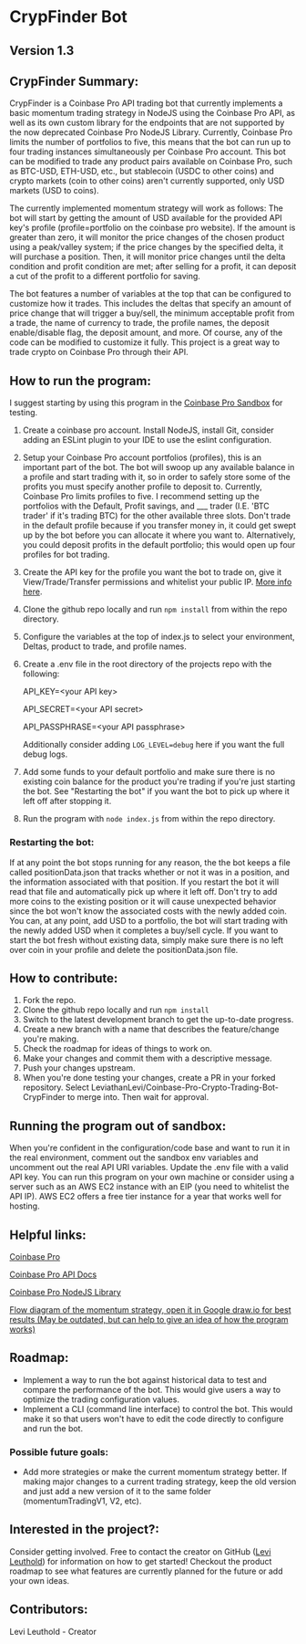# CrypFinder Bot 
## Version 1.3

## CrypFinder Summary: 
CrypFinder is a Coinbase Pro API trading bot that currently implements a basic momentum trading strategy in NodeJS using the Coinbase Pro API, as well as its own custom library for the endpoints that are not supported by the now deprecated Coinbase Pro NodeJS Library. Currently, Coinbase Pro limits the number of portfolios to five, this means that the bot can run up to four trading instances simultaneously per Coinbase Pro account. This bot can be modified to trade any product pairs available on Coinbase Pro, such as BTC-USD, ETH-USD, etc., but stablecoin (USDC to other coins) and crypto markets (coin to other coins) aren't currently supported, only USD markets (USD to coins). 

The currently implemented momentum strategy will work as follows: The bot will start by getting the amount of USD available for the provided API key's profile (profile=portfolio on the coinbase pro website). If the amount is greater than zero, it will monitor the price changes of the chosen product using a peak/valley system; if the price changes by the specified delta, it will purchase a position. Then, it will monitor price changes until the delta condition and profit condition are met; after selling for a profit, it can deposit a cut of the profit to a different portfolio for saving. 

The bot features a number of variables at the top that can be configured to customize how it trades. This includes the deltas that specify an amount of price change that will trigger a buy/sell, the minimum acceptable profit from a trade, the name of currency to trade, the profile names, the deposit enable/disable flag, the deposit amount, and more. Of course, any of the code can be modified to customize it fully. This project is a great way to trade crypto on Coinbase Pro through their API.

## How to run the program:
I suggest starting by using this program in the [Coinbase Pro Sandbox](https://docs.pro.coinbase.com/#sandbox) for testing. 
1. Create a coinbase pro account. Install NodeJS, install Git, consider adding an ESLint plugin to your IDE to use the eslint configuration.
2. Setup your Coinbase Pro account portfolios (profiles), this is an important part of the bot. The bot will swoop up any available balance in a profile and start trading with it, so in order to safely store some of the profits you must specify another profile to deposit to. Currently, Coinbase Pro limits profiles to five. I recommend setting up the portfolios with the Default, Profit savings, and ___ trader (I.E. 'BTC trader' if it's trading BTC) for the other available three slots. Don't trade in the default profile because if you transfer money in, it could get swept up by the bot before you can allocate it where you want to. Alternatively, you could deposit profits in the default portfolio; this would open up four profiles for bot trading. 
3. Create the API key for the profile you want the bot to trade on, give it View/Trade/Transfer permissions and whitelist your public IP. [More info here](https://help.coinbase.com/en/pro/other-topics/api/how-do-i-create-an-api-key-for-coinbase-pro). 
4. Clone the github repo locally and run `npm install` from within the repo directory.
5. Configure the variables at the top of index.js to select your environment, Deltas, product to trade, and profile names.
6. Create a .env file in the root directory of the projects repo with the following:

    API_KEY=\<your API key>

    API_SECRET=\<your API secret>

    API_PASSPHRASE=\<your API passphrase>

    Additionally consider adding `LOG_LEVEL=debug` here if you want the full debug logs.

7. Add some funds to your default portfolio and make sure there is no existing coin balance for the product you're trading if you're just starting the bot. See "Restarting the bot" if you want the bot to pick up where it left off after stopping it.
8. Run the program with `node index.js` from within the repo directory.

### Restarting the bot:
If at any point the bot stops running for any reason, the the bot keeps a file called positionData.json that tracks whether or not it was in a position, and the information associated with that position. If you restart the bot it will read that file and automatically pick up where it left off. Don't try to add more coins to the existing position or it will cause unexpected behavior since the bot won't know the associated costs with the newly added coin. You can, at any point, add USD to a portfolio, the bot will start trading with the newly added USD when it completes a buy/sell cycle. If you want to start the bot fresh without existing data, simply make sure there is no left over coin in your profile and delete the positionData.json file.

## How to contribute:
1. Fork the repo.
2. Clone the github repo locally and run `npm install` 
3. Switch to the latest development branch to get the up-to-date progress.
4. Create a new branch with a name that describes the feature/change you're making.
5. Check the roadmap for ideas of things to work on.
6. Make your changes and commit them with a descriptive message.
7. Push your changes upstream.
8. When you're done testing your changes, create a PR in your forked repository. Select LeviathanLevi/Coinbase-Pro-Crypto-Trading-Bot-CrypFinder to merge into. Then wait for approval.

## Running the program out of sandbox:
When you're confident in the configuration/code base and want to run it in the real environment, comment out the sandbox env variables and uncomment out the real API URI variables. Update the .env file with a valid API key. You can run this program on your own machine or consider using a server such as an AWS EC2 instance with an EIP (you need to whitelist the API IP). AWS EC2 offers a free tier instance for a year that works well for hosting.

## Helpful links:
[Coinbase Pro](https://pro.coinbase.com/trade/BTC-USD)

[Coinbase Pro API Docs](https://docs.pro.coinbase.com/#introduction)

[Coinbase Pro NodeJS Library](https://www.npmjs.com/package/coinbase-pro)

[Flow diagram of the momentum strategy, open it in Google draw.io for best results (May be outdated, but can help to give an idea of how the program works)](https://drive.google.com/file/d/1sMg7nWcuCDwHS5wdwHgoe5qqODO7UEFA/view?usp=sharing)

## Roadmap: 
- Implement a way to run the bot against historical data to test and compare the performance of the bot. This would give users a way to optimize the trading configuration values.
- Implement a CLI (command line interface) to control the bot. This would make it so that users won't have to edit the code directly to configure and run the bot.

### Possible future goals:
- Add more strategies or make the current momentum strategy better. If making major changes to a current trading strategy, keep the old version and just add a new version of it to the same folder (momentumTradingV1, V2, etc).

## Interested in the project?:
Consider getting involved. Free to contact the creator on GitHub ([Levi Leuthold](https://github.com/LeviathanLevi)) for information on how to get started! Checkout the product roadmap to see what features are currently planned for the future or add your own ideas. 

## Contributors:
Levi Leuthold - Creator